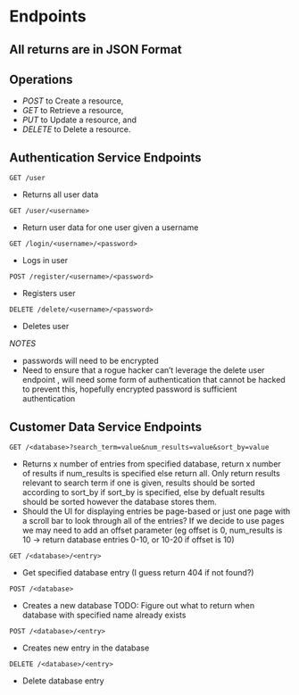 # Endpoints
## All returns are in JSON Format
## Operations
* *POST* to Create a resource,
* *GET* to Retrieve a resource,
* *PUT* to Update a resource, and
* *DELETE* to Delete a resource.

## Authentication Service Endpoints
```
GET /user
```
* Returns all user data

```
GET /user/<username>
```
* Return user data for one user given a username

```
GET /login/<username>/<password>
```
* Logs in user

```
POST /register/<username>/<password>
```
* Registers user
```
DELETE /delete/<username>/<password>
```
* Deletes user

*NOTES*
* passwords will need to be encrypted
* Need to ensure that a rogue hacker can’t leverage the delete user endpoint , will need some form of authentication that cannot be hacked to prevent this, hopefully encrypted password is sufficient authentication

## Customer Data Service Endpoints

```
GET /<database>?search_term=value&num_results=value&sort_by=value
```
* Returns x number of entries from specified database, return x number of results if num_results  is specified else return all. Only return results relevant to search term if one is given, results should be sorted according to sort_by if sort_by is specified, else by defualt results should be sorted however the database stores them.
* Should the UI for displaying entries be page-based or just one page with a scroll bar to look through all of the entries? If we decide to use pages we may need to add an offset parameter (eg offset is 0, num_results is 10 -> return database entries 0-10, or 10-20 if offset is 10)

```
GET /<database>/<entry>
```
* Get specified database entry (I guess return 404 if not found?)
```
POST /<database>
```
* Creates a new database TODO: Figure out what to return when database with specified name already exists

```
POST /<database>/<entry>
```
* Creates new entry in the database
  
```
DELETE /<database>/<entry>
```
* Delete database entry
  
